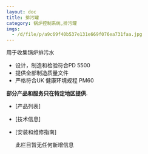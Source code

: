 ```yaml
---
layout: doc
title: 排污罐
category: 锅炉控制系统,排污罐
imgs:
  - /d/file/p/a9c69f40b537e131e669f076ea731faa.jpg
---
```


用于收集锅炉排污水

- 设计，制造和检验符合PD 5500
- 提供全部制造质量文件
- 严格符合UK 健康环境规程 PM60

**部分产品和服务只在特定地区提供.**

- [产品列表]
- [技术信息]
- [安装和维修指南]

  此栏目暂无任何新增信息
